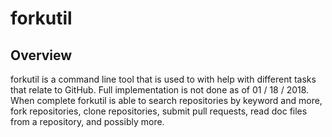 # forkutil

## Overview
forkutil is a command line tool that is used to with help with different tasks that relate
to GitHub. Full implementation is not done as of 01 / 18 / 2018. When complete forkutil is able to search repositories by keyword and more, fork repositories, clone repositories, submit pull requests, read doc files
from a repository, and possibly more.
